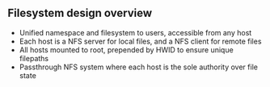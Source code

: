 ## Filesystem design overview

- Unified namespace and filesystem to users, accessible from any host
- Each host is a NFS server for local files, and a NFS client for remote files
- All hosts mounted to root, prepended by HWID to ensure unique filepaths
- Passthrough NFS system where each host is the sole authority over file state